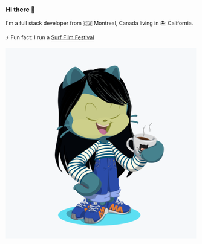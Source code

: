 ### Hi there 👋

I'm a full stack developer from 🇨🇦 Montreal, Canada living in 🏝 California.

⚡ Fun fact: I run a [Surf Film Festival](http://www.santacruzsurffilmfest.com/)

![Octocat](octocat.png)

<!--
**delphinefoo/delphinefoo** is a ✨ _special_ ✨ repository because its `README.md` (this file) appears on your GitHub profile.

Here are some ideas to get you started:

- 🔭 I’m currently working on ...
- 🌱 I’m currently learning ...
- 👯 I’m looking to collaborate on ...
- 🤔 I’m looking for help with ...
- 💬 Ask me about ...
- 📫 How to reach me: ...
- 😄 Pronouns: ...
- ⚡ Fun fact: ...
-->
